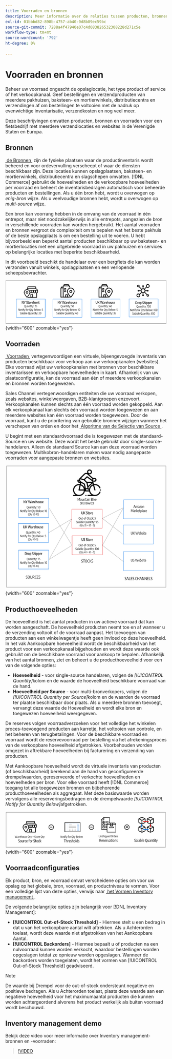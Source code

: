 ```yaml
---
title: Voorraden en bronnen
description: Meer informatie over de relaties tussen producten, bronnen en bestanden.
exl-id: 01bbbd82-898b-4757-ab40-0d8b89ec59bc
source-git-commit: 7288a4f47940e07c4d083826532308228d271c5e
workflow-type: tm+mt
source-wordcount: '792'
ht-degree: 0%

---
```


# Voorraden en bronnen

Beheer uw voorraad ongeacht de opslaglocatie, het type product of service of het verkoopkanaal. Geef bestellingen en verzendproducten van meerdere pakhuizen, baksteen- en mortierwinkels, distributiecentra en verzendingen af om bestellingen te voltooien met de nadruk op evenwichtige inventarisatie, verzendkosten en nog veel meer.

Deze beschrijvingen omvatten producten, bronnen en voorraden voor een fietsbedrijf met meerdere verzendlocaties en websites in de Verenigde Staten en Europa.

## Bronnen

[&#x200B; de Bronnen &#x200B;](sources-manage.md) zijn de fysieke plaatsen waar de productinventaris wordt beheerd en voor ordevervulling verscheept of waar de diensten beschikbaar zijn. Deze locaties kunnen opslagplaatsen, baksteen- en mortierwinkels, distributiecentra en slagschepen omvatten. [!DNL Commerce] gebruikt de hoeveelheden en de verkoopbare hoeveelheden per voorraad en beheert de inventarisbedragen automatisch voor beheerde producten en bestellingen. Als u één bron hebt, wordt u overwogen op _enig-bron_ wijze. Als u veelvoudige bronnen hebt, wordt u overwogen op _multi-source_ wijze.

Een bron kan voorrang hebben in de omvang van de voorraad in één entrepot, maar niet noodzakelijkerwijs in alle entrepots, aangezien de bron in verschillende voorraden kan worden hergebruikt. Het aantal voorraden en bronnen vergroot de complexiteit om te bepalen wat het beste pakhuis of de beste opslagplaats is om een bestelling uit te voeren. U hebt bijvoorbeeld een beperkt aantal producten beschikbaar op uw baksteen- en mortierlocaties met een uitgebreide voorraad in uw pakhuizen en services op belangrijke locaties met beperkte beschikbaarheid.

In dit voorbeeld beschikt de handelaar over een bergfiets die kan worden verzonden vanuit winkels, opslagplaatsen en een verlopende scheepsbevrachter.

![&#x200B; Bronsdiagram van het Voorbeeld &#x200B;](assets/diagram-sources.png){width="600" zoomable="yes"}

## Voorraden

[&#x200B; Voorraden &#x200B;](stocks-manage.md) vertegenwoordigen een virtuele, bijeengevoegde inventaris van producten beschikbaar voor verkoop aan uw verkoopkanalen (websites). Elke voorraad wijst uw verkoopkanalen met bronnen voor beschikbare inventarissen en verkoopbare hoeveelheden in kaart. Afhankelijk van uw plaatsconfiguratie, kan de voorraad aan één of meerdere verkoopkanalen en bronnen worden toegewezen.

Sales Channel vertegenwoordigen entiteiten die uw voorraad verkopen, zoals websites, winkelweergaven, B2B-klantgroepen enzovoort. Verkoopkanalen kunnen slechts aan één voorraad worden gekoppeld. Aan elk verkoopkanaal kan slechts één voorraad worden toegewezen en aan meerdere websites kan één voorraad worden toegewezen. Door de voorraad, kunt u de prioritering van gebruikte bronnen wijzigen wanneer het verschepen van orden en door het [&#x200B; Algoritme van de Selectie van Source &#x200B;](selection-reservations.md).

U begint met een standaardvoorraad die is toegewezen met de standaard-Source en uw website. Deze wordt het beste gebruikt door single-source-handelaren. Alleen de standaard Source kan aan deze voorraad worden toegewezen. Multikobron-handelaren maken waar nodig aangepaste voorraden voor aangepaste bronnen en websites.

![&#x200B; Diagram voor bijvoorbeeld voorraden voor een opslag &#x200B;](assets/diagram-stock.png){width="600" zoomable="yes"}

## Producthoeveelheden

De hoeveelheid is het aantal producten in uw actieve voorraad dat kan worden aangeschaft. De hoeveelheid producten neemt toe en af wanneer u de verzending voltooit of de voorraad aanpast. Het toevoegen van producten aan een winkelwagentje heeft geen invloed op deze hoeveelheid. In het vak Aankoopbare hoeveelheid wordt de beschikbaarheid van het product voor een verkoopkanaal bijgehouden en wordt deze waarde ook gebruikt om de beschikbare voorraad voor aankoop te bepalen. Afhankelijk van het aantal bronnen, ziet en beheert u de producthoeveelheid voor een van de volgende opties:

- **Hoeveelheid** - voor single-source handelaren, volgen de _[!UICONTROL Quantity]_&#x200B;kolom en de waarde de hoeveelheid beschikbare voorraad van de hand.
- **Hoeveelheid per Source** - voor multi-bronverkopers, volgen de _[!UICONTROL Quantity per Source]_&#x200B;kolom en de waarden de voorraad ter plaatse beschikbaar door plaats. Als u meerdere bronnen toevoegt, vervangt deze waarde de Hoeveelheid en wordt elke bron en toegewezen hoeveelheid weergegeven.

De reserves volgen voorraadverzoeken voor het volledige het winkelen proces-toevoegend producten aan karretje, het voltooien van controle, en het beheren van terugbetalingen. Voor de beschikbare voorraad en voorraad wordt de reservevoorraad per bestelling via het afrekeningsproces van de verkoopbare hoeveelheid afgetrokken. Voorbehouden worden omgezet in aftrekbare hoeveelheden bij facturering en verzending van producten.

Met Aankoopbare hoeveelheid wordt de virtuele inventaris van producten (of beschikbaarheid) berekend aan de hand van geconfigureerde drempelwaarden, gereserveerde of verkochte hoeveelheden en hoeveelheden per bron. Voor elke voorraad heeft [!DNL Commerce] toegang tot alle toegewezen bronnen en bijbehorende producthoeveelheden als aggregaat. Met deze basiswaarde worden vervolgens alle reserveringsbedragen en de drempelwaarde _[!UICONTROL Notify for Quantity Below]_&#x200B;afgetrokken.

![&#x200B; Berekend de verkoopbare hoeveelheid voor een voorraad &#x200B;](assets/diagram-salable-quantity.png){width="600" zoomable="yes"}

## Voorraadconfiguraties

Elk product, bron, en voorraad omvat verscheidene opties om voor uw opslag op het globale, bron, voorraad, en productniveau te vormen. Voor een volledige lijst van deze opties, verwijs naar [&#x200B; het Vormen Inventory management &#x200B;](configuration.md).

De volgende belangrijke opties zijn belangrijk voor [!DNL Inventory Management]:

- **[!UICONTROL Out-of-Stock Threshold]** - Hiermee stelt u een bedrag in dat u van het verkoopbare aantal wilt aftrekken. Als u Achterorden toelaat, wordt deze waarde niet afgetrokken van het Aankoopbare Aantal.
- **[!UICONTROL Backorders]** - Hiermee bepaalt u of producten na een nulvoorraad kunnen worden verkocht, waardoor bestellingen worden opgeslagen totdat ze opnieuw worden opgeslagen. Wanneer de backorders worden toegelaten, wordt het vormen van [!UICONTROL Out-of-Stock Threshold] geadviseerd.

>[!NOTE]
>
>De waarde bij Drempel voor de out-of-stock ondersteunt negatieve en positieve bedragen. Als u Achterorden toelaat, plaats deze waarde aan een negatieve hoeveelheid voor het maximumaantal producten die kunnen worden achtergeordend alvorens het product werkelijk als buiten voorraad wordt beschouwd.

## Inventory management demo

Bekijk deze video voor meer informatie over Inventory management-bronnen en -voorraden:

>[!VIDEO](https://video.tv.adobe.com/v/343748?quality=12&learn=on)
